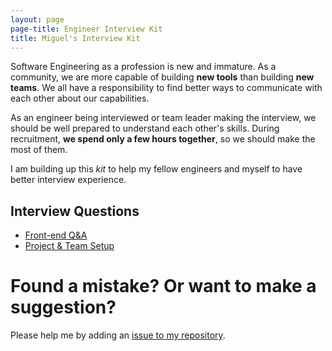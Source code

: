 ```yaml
---
layout: page
page-title: Engineer Interview Kit
title: Miguel's Interview Kit
---
```


Software Engineering as a profession is new and immature. As a community, we are more capable of building **new tools** than building **new teams**. We all have a responsibility to find better ways to communicate with each other about our capabilities.

As an engineer being interviewed or team leader making the interview, we should be well prepared to understand each other's skills. During recruitment, **we spend only a few hours together**, so we should make the most of them.

I am building up this *kit* to help my fellow engineers and myself to have better interview experience.

## Interview Questions

- [Front-end Q&A](/pages/interview/front-end/)
- [Project & Team Setup](/pages/interview/project-setup/)

# Found a mistake? Or want to make a suggestion?

Please help me by adding an [issue to my repository](https://github.com/miguelrincon/miguelrincon.github.io/issues).
